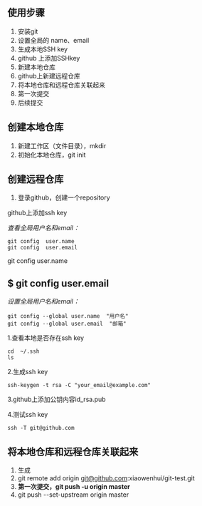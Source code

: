 使用步骤
---

1. 安装git
2. 设置全局的 name、email
3. 生成本地SSH key
4. github 上添加SSHkey
5. 新建本地仓库
6. github上新建远程仓库
7. 将本地仓库和远程仓库关联起来
8. 第一次提交
9. 后续提交

创建本地仓库
--
1. 新建工作区（文件目录），mkdir
2. 初始化本地仓库，git init


创建远程仓库
--
1. 登录github，创建一个repository


github上添加ssh key



*查看全局用户名和email：*
 
```
git config  user.name 
git config  user.email  
```

git config user.name

$ git config user.email
--

*设置全局用户名和email：*
 
```
git config --global user.name  "用户名"
git config --global user.email  "邮箱"
```


1.查看本地是否存在ssh key
 
  ```
  cd  ~/.ssh
  ls
  ```
2.生成ssh key

  ```
  ssh-keygen -t rsa -C "your_email@example.com"
 ```
3.github上添加公钥内容id_rsa.pub

4.测试ssh key


```
ssh -T git@github.com
```



将本地仓库和远程仓库关联起来
--
1. 生成
2. git remote add origin git@github.com:xiaowenhui/git-test.git
3. **第一次提交，git push -u  origin  master**
4. git push  --set-upstream origin master















